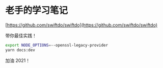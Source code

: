 # 老手的学习笔记

[https://github.com/swiftdo/swiftdo](https://github.com/swiftdo/swiftdo)

带你最佳实践！

```sh
export NODE_OPTIONS=--openssl-legacy-provider
yarn docs:dev
```

加油 2021！
